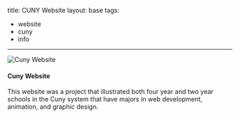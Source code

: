 title: CUNY Website
layout: base
tags:
  - website
  - cuny
  - info
---
<main class="cunywebsite">
        <article class="program-card">
          <img src="/images/cunywebsite.png" alt="Cuny Website" class="img-responsive">
          <div class="card-body">
            <h4>Cuny Website</h4>
            <p>This website was a project that illustrated both four year and two year schools in the Cuny system that have majors in web development, animation, and graphic design.</p>
          </div>
        </article>
</main>
